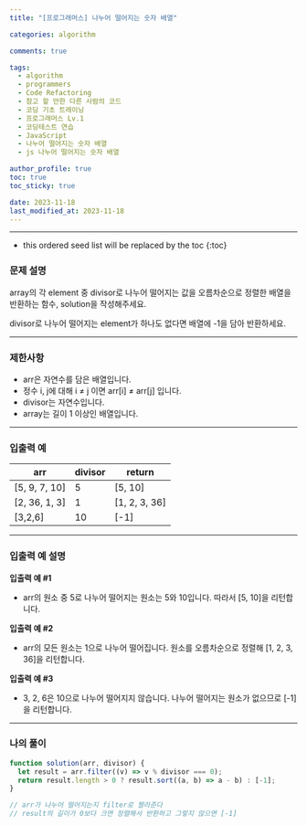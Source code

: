 ```yaml
---
title: "[프로그래머스] 나누어 떨어지는 숫자 배열"

categories: algorithm

comments: true

tags:
  - algorithm
  - programmers
  - Code Refactoring
  - 참고 할 만한 다른 사람의 코드
  - 코딩 기초 트레이닝
  - 프로그래머스 Lv.1
  - 코딩테스트 연습
  - JavaScript
  - 나누어 떨어지는 숫자 배열
  - js 나누어 떨어지는 숫자 배열

author_profile: true
toc: true
toc_sticky: true

date: 2023-11-18
last_modified_at: 2023-11-18
---
```


---

<!-- prettier-ignore -->
* this ordered seed list will be replaced by the toc 
{:toc}

### 문제 설명

array의 각 element 중 divisor로 나누어 떨어지는 값을 오름차순으로 정렬한 배열을 반환하는 함수, solution을 작성해주세요.

divisor로 나누어 떨어지는 element가 하나도 없다면 배열에 -1을 담아 반환하세요.

---

### 제한사항

- arr은 자연수를 담은 배열입니다.
- 정수 i, j에 대해 i ≠ j 이면 arr[i] ≠ arr[j] 입니다.
- divisor는 자연수입니다.
- array는 길이 1 이상인 배열입니다.

---

### 입출력 예

| arr           | divisor | return        |
| ------------- | ------- | ------------- |
| [5, 9, 7, 10] | 5       | [5, 10]       |
| [2, 36, 1, 3] | 1       | [1, 2, 3, 36] |
| [3,2,6]       | 10      | [-1]          |

---

### 입출력 예 설명

**입출력 예 #1**

- arr의 원소 중 5로 나누어 떨어지는 원소는 5와 10입니다. 따라서 [5, 10]을 리턴합니다.

**입출력 예 #2**

- arr의 모든 원소는 1으로 나누어 떨어집니다. 원소를 오름차순으로 정렬해 [1, 2, 3, 36]을 리턴합니다.

**입출력 예 #3**

- 3, 2, 6은 10으로 나누어 떨어지지 않습니다. 나누어 떨어지는 원소가 없으므로 [-1]을 리턴합니다.

---

### 나의 풀이

```jsx
function solution(arr, divisor) {
  let result = arr.filter((v) => v % divisor === 0);
  return result.length > 0 ? result.sort((a, b) => a - b) : [-1];
}

// arr가 나누어 떨어지는지 filter로 짤라준다
// result의 길이가 0보다 크면 정렬해서 반환하고 그렇지 않으면 [-1]
```
